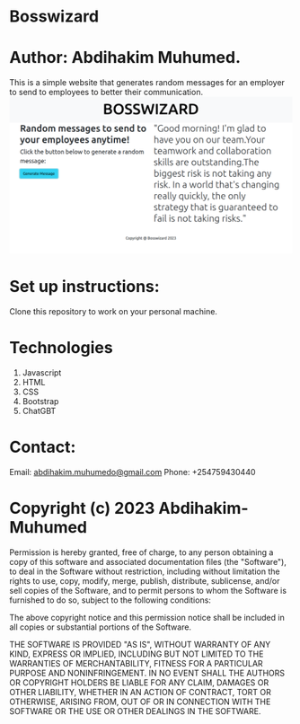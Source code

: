 # Bosswizard
# Author: Abdihakim Muhumed.
This is a simple website that generates random messages for an employer to send to employees to better their communication.
![Preview](bosswizard-demo.png)
# Set up instructions:
Clone this repository to work on your personal machine.

# Technologies
 1. Javascript
 2. HTML
 3. CSS
 4. Bootstrap
 5. ChatGBT
 # Contact:

 Email: abdihakim.muhumedo@gmail.com 
 Phone: +254759430440

 # Copyright (c) 2023 Abdihakim-Muhumed

 Permission is hereby granted, free of charge, to any person obtaining a copy of this software and associated documentation files (the "Software"), to deal in the Software without restriction, including without limitation the rights to use, copy, modify, merge, publish, distribute, sublicense, and/or sell copies of the Software, and to permit persons to whom the Software is furnished to do so, subject to the following conditions:

The above copyright notice and this permission notice shall be included in all copies or substantial portions of the Software.

THE SOFTWARE IS PROVIDED "AS IS", WITHOUT WARRANTY OF ANY KIND, EXPRESS OR IMPLIED, INCLUDING BUT NOT LIMITED TO THE WARRANTIES OF MERCHANTABILITY, FITNESS FOR A PARTICULAR PURPOSE AND NONINFRINGEMENT. IN NO EVENT SHALL THE AUTHORS OR COPYRIGHT HOLDERS BE LIABLE FOR ANY CLAIM, DAMAGES OR OTHER LIABILITY, WHETHER IN AN ACTION OF CONTRACT, TORT OR OTHERWISE, ARISING FROM, OUT OF OR IN CONNECTION WITH THE SOFTWARE OR THE USE OR OTHER DEALINGS IN THE SOFTWARE.
